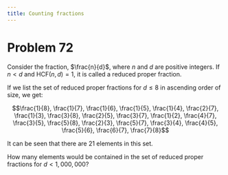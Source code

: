 ```yaml
---
title: Counting fractions
---
```

# Problem 72

Consider the fraction, $\frac{n}{d}$, where $n$ and $d$ are positive integers. If $n \lt d$ and $\mathrm{HCF}(n,d)=1$, it is called a reduced proper fraction.

If we list the set of reduced proper fractions for $d \leq 8$ in ascending order of size, we get:

$$\frac{1}{8}, \frac{1}{7}, \frac{1}{6}, \frac{1}{5}, \frac{1}{4}, \frac{2}{7}, \frac{1}{3}, \frac{3}{8}, \frac{2}{5}, \frac{3}{7}, \frac{1}{2}, \frac{4}{7}, \frac{3}{5}, \frac{5}{8}, \frac{2}{3}, \frac{5}{7}, \frac{3}{4}, \frac{4}{5}, \frac{5}{6}, \frac{6}{7}, \frac{7}{8}$$

It can be seen that there are 21 elements in this set.

How many elements would be contained in the set of reduced proper fractions for $d \lt 1,000,000$?
